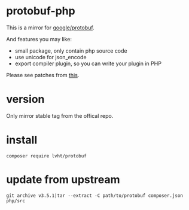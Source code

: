 # protobuf-php

This is a mirror for [google/protobuf](https://github.com/google/protobuf).

And features you may like:
- small package, only contain php source code
- use unicode for json_encode
- export compiler plugin, so you can write your plugin in PHP

Please see patches from [this](https://github.com/lvht/protobuf-php/compare/b8824d322bb9ef504506d0bb0ea24095295a1dd6...19b3b02b6c36b12550237986c33ac078b03f73b0).

# version
Only mirror stable tag from the offical repo.

# install

	composer require lvht/protobuf

# update from upstream

	git archive v3.5.1|tar --extract -C path/to/protobuf composer.json php/src
